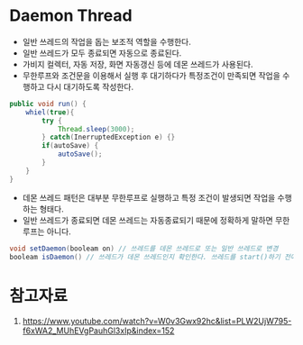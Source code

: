 # Daemon Thread
* 일반 쓰레드의 작업을 돕는 보조적 역할을 수행한다.
* 일반 쓰레드가 모두 종료되면 자동으로 종료된다.
* 가비지 컬렉터, 자동 저장, 화면 자동갱신 등에 데몬 쓰레드가 사용된다.
* 무한루프와 조건문을 이용해서 실행 후 대기하다가 특정조건이 만족되면 작업을 수행하고 다시 대기하도록 작성한다.
```java
public void run() {
	whiel(true){
		try {
			Thread.sleep(3000);
		} catch(InerruptedException e) {}
		if(autoSave) {
			autoSave();
		}
	}
}
```
* 데몬 쓰레드 패턴은 대부분 무한루프로 실행하고 특정 조건이 발생되면 작업을 수행하는 형태다.
* 일반 쓰레드가 종료되면 데몬 쓰레드는 자동종료되기 때문에 정확하게 말하면 무한루프는 아니다.

```java
void setDaemon(booleam on) // 쓰레드를 데몬 쓰레드로 또는 일반 쓰레드로 변경
booleam isDaemon() // 쓰레드가 데몬 쓰레드인지 확인한다. 쓰레드를 start()하기 전에 thread를 데몬 쓰레드로 할지 말지를 정해야된다.
```



# 참고자료
1. https://www.youtube.com/watch?v=W0v3Gwx92hc&list=PLW2UjW795-f6xWA2_MUhEVgPauhGl3xIp&index=152
